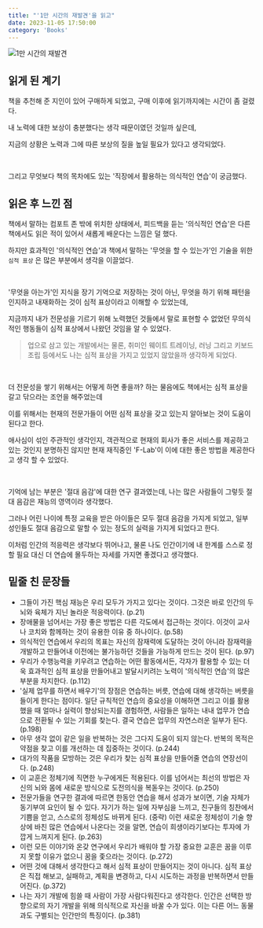 ```yaml
---
title: "'1만 시간의 재발견'을 읽고"
date: 2023-11-05 17:50:00
category: 'Books'
---
```


![1만 시간의 재발견](https://github.com/hyesungoh/hyesungoh.xyz/assets/26461307/2c400d9e-753c-40d0-a852-695333641e0b)

## 읽게 된 계기

책을 추천해 준 지인이 있어 구매하게 되었고, 구매 이후에 읽기까지에는 시간이 좀 걸렸다.

내 노력에 대한 보상이 충분했다는 생각 때문이였던 것일까 싶은데, 

지금의 상황은 노력과 그에 따른 보상의 질을 높일 필요가 있다고 생각되었다.

<br />

그리고 무엇보다 책의 목차에도 있는 '직장에서 활용하는 의식적인 연습'이 궁금했다.

## 읽은 후 느낀 점

책에서 말하는 컴포트 존 밖에 위치한 상태에서, 피드백을 듣는 '의식적인 연습'은 다른 책에서도 읽은 적이 있어서 새롭게 배운다는 느낌은 덜 했다.

하지만 효과적인 '의식적인 연습'과 책에서 말하는 '무엇을 할 수 있는가'인 기술을 위한 `심적 표상` 은 많은 부분에서 생각을 이끌었다.

<br />

'무엇을 아는가'인 지식을 장기 기억으로 저장하는 것이 아닌, 무엇을 하기 위해 패턴을 인지하고 내재화하는 것이 심적 표상이라고 이해할 수 있었는데, 

지금까지 내가 전문성을 기르기 위해 노력했던 것들에서 말로 표현할 수 없었던 무의식적인 행동들이 심적 표상에서 나왔던 것임을 알 수 있었다.

> 업으로 삼고 있는 개발에서는 물론, 취미인 웨이트 트레이닝, 러닝 그리고 키보드 조립 등에서도 나는 심적 표상을 가지고 있었지 않았을까 생각하게 되었다.

<br />

더 전문성을 쌓기 위해서는 어떻게 하면 좋을까? 하는 물음에도 책에서는 심적 표상을 갈고 닦으라는 조언을 해주었는데 

이를 위해서는 현재의 전문가들이 어떤 심적 표상을 갖고 있는지 알아보는 것이 도움이 된다고 한다.

애사심이 섞인 주관적인 생각인지, 객관적으로 현재의 회사가 좋은 서비스를 제공하고 있는 것인지 분명하진 않지만 현재 재직중인 'F-Lab'이 이에 대한 좋은 방법을 제공한다고 생각 할 수 있었다.

<br />

기억에 남는 부분은 '절대 음감'에 대한 연구 결과였는데, 나는 많은 사람들이 그렇듯 절대 음감은 재능의 영역이라 생각했다.

그러나 어린 나이에 특정 교육을 받은 아이들은 모두 절대 음감을 가지게 되었고, 일부 성인들도 절대 음감으로 말할 수 있는 정도의 실력을 가지게 되었다고 한다.

이처럼 인간의 적응력은 생각보다 뛰어나고, 물론 나도 인간이기에 내 한계를 스스로 정할 필요 대신 더 연습에 몰두하는 자세를 가지면 좋겠다고 생각했다.

## 밑줄 친 문장들

* 그들이 가진 핵심 재능은 우리 모두가 가지고 있다는 것이다. 그것은 바로 인간의 두뇌와 육체가 지닌 놀라운 적응력이다. (p.21)
* 장애물을 넘어서는 가장 좋은 방법은 다른 각도에서 접근하는 것이다. 이것이 교사나 코치와 함께하는 것이 유용한 이유 중 하나이다. (p.58)
* 의식적인 연습에서 우리의 목표는 자신의 잠재력에 도달하는 것이 아니라 잠재력을 개발하고 만들어내 이전에는 불가능하던 것들을 가능하게 만드는 것이 된다. (p.97)
* 우리가 수행능력을 키우려고 연습하는 어떤 활동에서든, 각자가 활용할 수 있는 더욱 효과적인 심적 표상을 만들어내고 발달시키려는 노력이 '의식적인 연습'의 많은 부분을 차지한다. (p.112)
* '실제 업무를 하면서 배우기'의 장점은 연습하는 버릇, 연습에 대해 생각하는 버릇을 들이게 한다는 점이다. 일단 규칙적인 연습의 중요성을 이해하면 그리고 이를 활용했을 때 얼마나 실력이 향상되는지를 경험하면, 사람들은 일하는 내내 업무가 연습으로 전환될 수 있는 기회를 찾는다. 결국 연습은 업무의 자연스러운 일부가 된다. (p.198)
* 아무 생각 없이 같은 일을 반복하는 것은 그다지 도움이 되지 않는다. 반복의 목적은 약점을 찾고 이를 개선하는 데 집중하는 것이다. (p.244)
* 대가의 작품을 모방하는 것은 우리가 찾는 심적 표상을 만들어줄 연습의 연장선이다. (p.248)
* 이 교훈은 정체기에 직면한 누구에게든 적용된다. 이를 넘어서는 최선의 방법은 자신의 뇌와 몸에 새로운 방식으로 도전의식을 복돋우는 것이다. (p.250)
* 전문가들을 연구한 결과에 따르면 한동안 연습을 해서 성과가 보이면, 기술 자체가 동기부여 요인이 될 수 있다. 자기가 하는 일에 자부심을 느끼고, 친구들의 칭찬에서 기쁨을 얻고, 스스로의 정체성도 바뀌게 된다. (중략) 이런 새로운 정체성이 기술 향상에 바친 많은 연습에서 나온다는 것을 알면, 연습이 희생이라기보다는 투자에 가깝게 느껴지게 된다. (p.263)
* 이런 모든 이야기와 온갖 연구에서 우리가 배워야 할 가장 중요한 교훈은 꿈을 이루지 못할 이유가 없으니 꿈을 좇으라는 것이다. (p.272)
* 어떤 것에 대해서 생각한다고 해서 심적 표상이 만들어지는 것이 아니다. 심적 표상은 직접 해보고, 실패하고, 계획을 변경하고, 다시 시도하는 과정을 반복하면서 만들어진다. (p.372)
* 나는 자기 개발에 힘쓸 때 사람이 가장 사람다워진다고 생각한다. 인간은 선택한 방향으로의 자기 개발을 위해 의식적으로 자신을 바꿀 수가 있다. 이는 다른 어느 동물과도 구별되는 인간만의 특징이다. (p.381)
